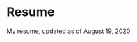 # Resume
My [resume](https://github.com/nicklauscyc/Resume/blob/master/Nicklaus%20Resume%20Aug%2019%202020.pdf), updated as of August 19, 2020
